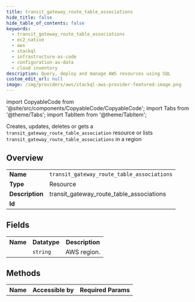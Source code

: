 ```yaml
---
title: transit_gateway_route_table_associations
hide_title: false
hide_table_of_contents: false
keywords:
  - transit_gateway_route_table_associations
  - ec2_native
  - aws
  - stackql
  - infrastructure-as-code
  - configuration-as-data
  - cloud inventory
description: Query, deploy and manage AWS resources using SQL
custom_edit_url: null
image: /img/providers/aws/stackql-aws-provider-featured-image.png
---
```


import CopyableCode from '@site/src/components/CopyableCode/CopyableCode';
import Tabs from '@theme/Tabs';
import TabItem from '@theme/TabItem';

Creates, updates, deletes or gets a <code>transit_gateway_route_table_association</code> resource or lists <code>transit_gateway_route_table_associations</code> in a region

## Overview
<table><tbody>
<tr><td><b>Name</b></td><td><code>transit_gateway_route_table_associations</code></td></tr>
<tr><td><b>Type</b></td><td>Resource</td></tr>
<tr><td><b>Description</b></td><td>transit_gateway_route_table_associations</td></tr>
<tr><td><b>Id</b></td><td><CopyableCode code="aws.ec2_native.transit_gateway_route_table_associations" /></td></tr>
</tbody></table>

## Fields
<table><tbody><tr><th>Name</th><th>Datatype</th><th>Description</th></tr><tr><td><CopyableCode code="region" /></td><td><code>string</code></td><td>AWS region.</td></tr>
</tbody></table>

## Methods

<table><tbody>
  <tr>
    <th>Name</th>
    <th>Accessible by</th>
    <th>Required Params</th>
  </tr>
</tbody></table>







